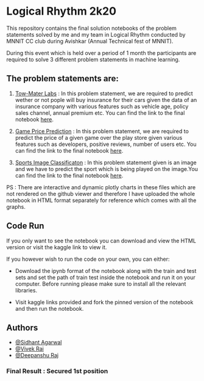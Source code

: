 # Logical Rhythm 2k20

This repository contains the final solution notebooks of the problem statements solved by me and my team in Logical Rhythm conducted by MNNIT CC club during Avishkar (Annual Technical fest of MNNIT).

During this event which is held over a period of 1 month the participants are required to solve 3 different problem statements in machine learning.

## The problem statements are:

1. [Tow-Mater Labs](https://www.kaggle.com/c/Tow-Mater-Labs) : In this problem statement, we are required to predict wether or not pople will buy insurance for their cars given the data of an insurance company with various features such as vehicle age, policy sales channel, annual premium etc. You can find the link to the final notebook [here](https://www.kaggle.com/code/davalpha/tow-mater-final/notebook).

2. [Game Price Prediction](https://www.kaggle.com/c/logical-rythm-2k20-game-price-prediction) : In this problem statement, we are required to predict the price of a given game over the play store given various features such as developers, positive reviews, number of users etc. You can find the link to the final notebook [here](https://www.kaggle.com/sidagar/gameprice-main).

3. [Sports Image Classificaton](https://www.kaggle.com/c/logical-rythm-2k20-sports-image-classification) : In this problem statement given is an image and we have to predict the sport which is being played on the image.You can find the link to the final notebook [here](https://www.kaggle.com/code/blazer007/sports-image-classification-with-fastai/notebook).


PS : There are interactive and dynamic plotly charts in these files which are not rendered on the github viewer and therefore I have uploaded the whole notebook in HTML format separately for reference which comes with all the graphs.


## Code Run

If you only want to see the notebook you can download and view the HTML version or visit the kaggle link to view it.

If you however wish to run the code on your own, you can either:

- Download the ipynb format of the notebook along with the train and test sets and set the path of train test inside the notebook and run it on your computer. Before running please make sure to install all the relevant libraries.

- Visit kaggle links provided and fork the pinned version of the notebook and then run the notebook.
## Authors

- [@Sidhant Agarwal](https://www.kaggle.com/sidagar)
- [@Vivek Rai](https://www.kaggle.com/blazer007)
- [@Deepanshu Raj](https://www.kaggle.com/davalpha)

### Final Result : Secured 1st position


